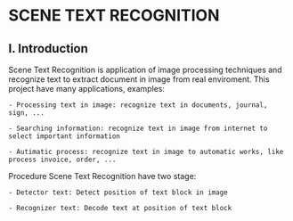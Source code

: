 # SCENE TEXT RECOGNITION

## I. Introduction
Scene Text Recognition is application of image processing techniques and recognize text to extract document in image from real enviroment. This project have many applications, examples:

    - Processing text in image: recognize text in documents, journal, sign, ...

    - Searching information: recognize text in image from internet to select important information

    - Autimatic process: recognize text in image to automatic works, like process invoice, order, ...

Procedure Scene Text Recognition have two stage:

    - Detector text: Detect position of text block in image
    
    - Recognizer text: Decode text at position of text block 